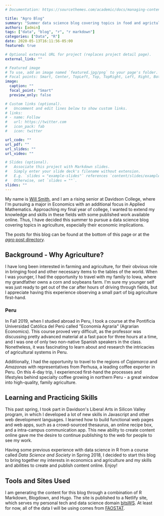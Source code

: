 ```yaml
---
# Documentation: https://sourcethemes.com/academic/docs/managing-content/

title: "Agro Blog"
summary: "Summer data science blog covering topics in food and agrictulture."
authors: [admin]
tags: ["data", "blog", "r", "r markdown"]
categories: ["Data", "R"]
date: 2020-05-13T16:11:56-05:00
featured: true

# Optional external URL for project (replaces project detail page).
external_link: ""

# Featured image
# To use, add an image named `featured.jpg/png` to your page's folder.
# Focal points: Smart, Center, TopLeft, Top, TopRight, Left, Right, BottomLeft, Bottom, BottomRight.
image:
  caption: ""
  focal_point: "Smart"
  preview_only: false

# Custom links (optional).
#   Uncomment and edit lines below to show custom links.
# links:
# - name: Follow
#   url: https://twitter.com
#   icon_pack: fab
#   icon: twitter

url_code: ""
url_pdf: ""
url_slides: ""
url_video: ""

# Slides (optional).
#   Associate this project with Markdown slides.
#   Simply enter your slide deck's filename without extension.
#   E.g. `slides = "example-slides"` references `content/slides/example-slides.md`.
#   Otherwise, set `slides = ""`.
slides: ""
---
```


My name is [Will Smith](/#about), and I am a rising senior at Davidson College, where I'm pursuing a major in Economics with an additional focus in Applied Mathematics. Approaching my final year of college, I wanted to extend my knowledge and skills in these fields with some published work available online. Thus, I have decided this summer to pursue a data science blog covering topics in agriculture, especially their economic implications. 

The posts for this blog can be found at the bottom of this page or at the [*agro* post directory](/post/agro).

## Background - Why Agriculture?
I have long been interested in farming and agriculture, for their obvious role in bringing food and other necessary items to the tables of the world. When I was younger, I had the opportunity to travel with my family to Iowa, where my grandfather owns a corn and soybeans farm.  I'm sure my younger self was just ready to get out of the car after hours of driving through fields, but I appreciate having this experience observing a small part of big agriculture first-hand.


### Peru
In Fall 2019, when I studied abroad in Peru, I took a course at the Pontificia Universidad Católica del Perú called "Economía Agraria" (Agrarian Economics).  This course proved very difficult, as the professor was discussing pretty advanced material at a fast pace for three hours at a time, and I was one of only two non-native Spanish speakers in the class. Nonetheless, it was fascinating to learn about and research the intricacies of agricultural systems in Peru.

Additionally, I had the opportunity to travel to the regions of *Cajamarca* and *Amazonas* with representatives from Perhusa, a leading coffee exporter in Peru.  On this 4-day trip, I experienced first-hand the processes and lifestyles behind specialty coffee growing in northern Peru - a great window into high-quality, family agriculture.


## Learning and Practicing Skills
This past spring, I took part in Davidson's Liberal Arts in Silicon Valley program, in which I developed a lot of new skills in Javascript and other web development languages.  I learned how to build functional web pages and web apps, such as a crowd-sourced thesaurus, an online recipe box, and a intra-campus communication app.  This new ability to create content online gave me the desire to continue publishing to the web for people to see my work.

Having some previous experience with data science in R from a course called *Data Science and Society* in Spring 2018, I decided to start this blog to bring together my interests in economics and agriculture and my skills and abilities to create and publish content online.  Enjoy!


## Tools and Sites Used
I am generating the content for this blog through a combination of R Markdown, Blogdown, and Hugo.  The site is published to a Netlify site, which serves my personal tech and data science domain [bitsWS](https://bits.wesmith4.com).  At least for now, all of the data I will be using comes from [FAOSTAT](http://www.fao.org/faostat/en/#home).
